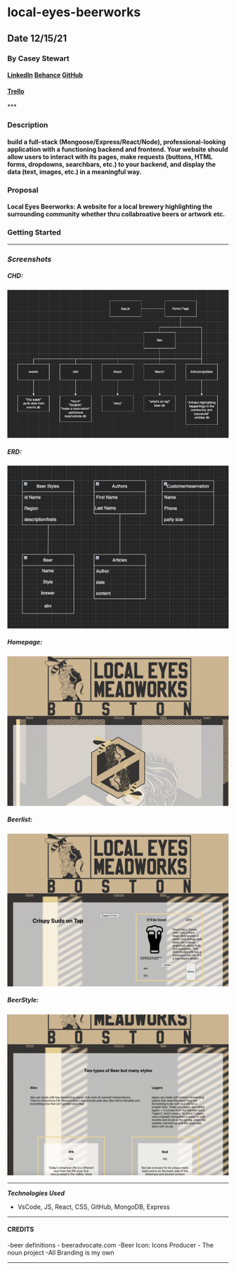 # local-eyes-beerworks

## Date 12/15/21

### By Casey Stewart

#### [LinkedIn](https://www.linkedin.com/in/caseystewart22/) [Behance](https://www.behance.net/CaseyStewart) [GitHub](https://github.com/CaseyStewart1)

#### [Trello](https://trello.com/b/DokFStrv/local-eyes-beerworks)

\*\*\*

### Description

#### build a full-stack (Mongoose/Express/React/Node), professional-looking application with a functioning backend and frontend. Your website should allow users to interact with its pages, make requests (buttons, HTML forms, dropdowns, searchbars, etc.) to your backend, and display the data (text, images, etc.) in a meaningful way.

### Proposal

#### Local Eyes Beerworks: A website for a local brewery highlighting the surrounding community whether thru collabroative beers or artwork etc.

### Getting Started

---

### **_Screenshots_**

##### CHD:

![Local Eyes CHD](./screengrabs/localEyesCHD.jpg)

##### ERD:

![Local Eyes ERD](./screengrabs/localEyesERD.jpg)

##### Homepage:

![Local Eyes ERD](./screengrabs/homePage.jpg)

##### Beerlist:

![Local Eyes ERD](./screengrabs/beerList.jpg)

##### BeerStyle:

![Local Eyes ERD](./screengrabs/beerStyles.jpg)

---

**_*Technologies Used*_**

- VsCode, JS, React, CSS, GitHub, MongoDB, Express

---

#### **CREDITS**

-beer definitions - beeradvocate.com
-Beer Icon: Icons Producer - The noun project
-All Branding is my own

---
